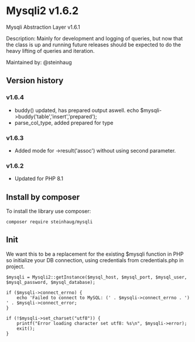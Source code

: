 # Mysqli2 v1.6.2

Mysqli Abstraction Layer v1.6.1

Description:
Mainly for development and logging of queries, but now that the class is up and running future releases should be expected to do the heavy lifting of queries and iteration.

Maintained by: @steinhaug

## Version history

### v1.6.4

- buddy() updated, has prepared output aswell. echo $mysqli->buddy('table','insert','prepared');
- parse_col_type, added prepared for type

### v1.6.3

- Added mode for ->result('assoc') without using second parameter.

### v1.6.2

- Updated for PHP 8.1  

## Install by composer

To install the library use composer:

    composer require steinhaug/mysqli

## Init 

We want this to be a replacement for the existing $mysqli function in PHP so initialize your DB connection, using credentials from credentials.php in project.

    $mysqli = Mysqli2::getInstance($mysql_host, $mysql_port, $mysql_user, $mysql_password, $mysql_database);

    if ($mysqli->connect_errno) {
        echo 'Failed to connect to MySQL: (' . $mysqli->connect_errno . ') ' . $mysqli->connect_error;
    }

    if (!$mysqli->set_charset("utf8")) {
        printf("Error loading character set utf8: %s\n", $mysqli->error);
        exit();
    }

